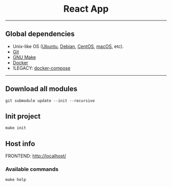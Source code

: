 <h1 align="center">React App</h1>
<hr/>

## Global dependencies
- Unix-like OS ([Ubuntu](https://ubuntu.com/download), [Debian](https://www.debian.org/download), [CentOS](https://www.centos.org/download/), [macOS](https://www.apple.com/macos/),  etc).
- [Git](https://git-scm.com/downloads)
- [GNU Make](https://www.gnu.org/software/make/)
- [Docker](https://docs.docker.com/engine/install/)
- !LEGACY: [docker-compose](https://docs.docker.com/compose/install/)
<hr/>

## Download all modules

```git submodule update --init --recursive```

## Init project

```make init```

## Host info

FRONTEND: [http://localhost/](http://localhost/) <br />

### Available commands
```make help```

